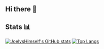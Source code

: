## Hi there 👋

## __Stats__ 📊

<!--- * __General__: -->


[![JoelvsHimself's GitHub stats](https://github-readme-stats.vercel.app/api?username=joelvshimself&theme=default&show_icons=true&bg_color=00000000&border_color=00000000&title_color=4892FF&icon_color=4892FF&text_color=78818d&hide=prs,issues "JoelvsHimself's GitHub Stats")](https://github.com/joelvshimself)
[![Top Langs](https://github-readme-stats.vercel.app/api/top-langs/?username=joelvshimself&layout=compact&bg_color=00000000&border_color=00000000&title_color=4892FF&text_color=78818d&hide=c%23 "Most Used Languages")](https://github.com/joelvshimself)



<!--
**joelvshimself/joelvshimself** is a ✨ _special_ ✨ repository because its `README.md` (this file) appears on your GitHub profile.

Here are some ideas to get you started:

- 🔭 I’m currently working on ...
- 🌱 I’m currently learning ...
- 👯 I’m looking to collaborate on ...
- 🤔 I’m looking for help with ...
- 💬 Ask me about ...
- 📫 How to reach me: ...
- 😄 Pronouns: ...
- ⚡ Fun fact: ...
-->
